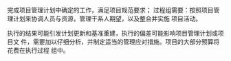 完成项目管理计划中确定的工作，满足项目规范要求； 过程组需要：按照项目管理计划来协调人员与资源，管理干系人期望，以及整合并实施 项目活动。

执行的结果可能引发计划更新和基准重建，执行的偏差可能影响项目管理计划或项目文 件，需要加以仔细分析，并制定适当的管理应对措施。项目的大部分预算将花费在执行过程 组中。